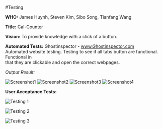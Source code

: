 #Testing

**WHO:**
James Huynh, Steven Kim, Sibo Song, Tianfang Wang

**Title:**
Cal-Counter

**Vision:**
To provide knowledge with a click of a button.

**Automated Tests:**
Ghostinspector -  www.Ghostinspector.com  
Automated website testing. Testing to see if all tabs button are functional. Functional in   
that they are clickable and open the correct webpages.

*Output Result:*

![Screenshot1](https://cloud.githubusercontent.com/assets/13977747/14344762/cf4da75a-fc66-11e5-8818-2bee5cdf9a3f.png)
![Screenshot2](https://cloud.githubusercontent.com/assets/13977747/14344800/fab65f0e-fc66-11e5-980f-1d92268920ad.png)
![Screenshot3](https://cloud.githubusercontent.com/assets/13977747/14344805/02b76c20-fc67-11e5-90d6-665e673373ed.png)
![Screenshot4](https://cloud.githubusercontent.com/assets/13977747/14344814/0b1206e6-fc67-11e5-88fb-0b496f3beb4f.png)

**User Acceptance Tests:** 

![Testing 1](https://cloud.githubusercontent.com/assets/13977747/14344510/4f26857a-fc65-11e5-945e-2c662ceda936.png)

![Testing 2](https://cloud.githubusercontent.com/assets/13977747/14344607/d7b940f8-fc65-11e5-8424-1eb53bf34d7c.png)

![Testing 3](https://cloud.githubusercontent.com/assets/13977747/14344663/33fdebc0-fc66-11e5-9ef9-bbea0efa742d.png)


